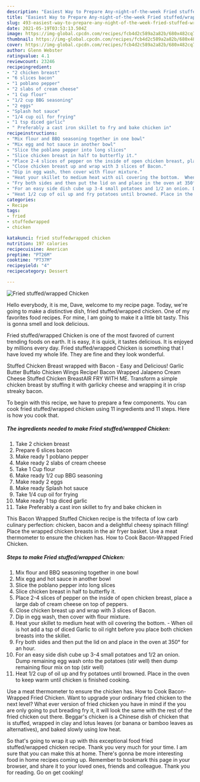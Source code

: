 ```yaml
---
description: "Easiest Way to Prepare Any-night-of-the-week Fried stuffed/wrapped Chicken"
title: "Easiest Way to Prepare Any-night-of-the-week Fried stuffed/wrapped Chicken"
slug: 493-easiest-way-to-prepare-any-night-of-the-week-fried-stuffed-wrapped-chicken
date: 2021-05-19T03:53:13.504Z
image: https://img-global.cpcdn.com/recipes/fcb4d2c589a2a82b/680x482cq70/fried-stuffedwrapped-chicken-recipe-main-photo.jpg
thumbnail: https://img-global.cpcdn.com/recipes/fcb4d2c589a2a82b/680x482cq70/fried-stuffedwrapped-chicken-recipe-main-photo.jpg
cover: https://img-global.cpcdn.com/recipes/fcb4d2c589a2a82b/680x482cq70/fried-stuffedwrapped-chicken-recipe-main-photo.jpg
author: Glenn Webster
ratingvalue: 4.1
reviewcount: 23246
recipeingredient:
- "2 chicken breast"
- "6 slices bacon"
- "1 poblano pepper"
- "2 slabs of cream cheese"
- "1 Cup flour"
- "1/2 cup BBG seasoning"
- "2 eggs"
- "Splash hot sauce"
- "1/4 cup oil for frying"
- "1 tsp diced garlic"
- " Preferably a cast iron skillet to fry and bake chicken in"
recipeinstructions:
- "Mix flour and BBQ seasoning together in one bowl"
- "Mix egg and hot sauce in another bowl"
- "Slice the poblano pepper into long slices"
- "Slice chicken breast in half to butterfly it."
- "Place 2-4 slices of pepper on the inside of open chicken breast, place a large dab of cream cheese on top of peppers."
- "Close chicken breast up and wrap with 3 slices of Bacon."
- "Dip in egg wash, then cover with flour mixture."
- "Heat your skillet to medium heat with oil covering the bottom.  When oil is hot add a tsp of diced Garlic to oil right before you place both chicken breasts into the skillet."
- "Fry both sides and then put the lid on and place in the oven at 350° for an hour."
- "For an easy side dish cube up 3-4 small potatoes and 1/2 an onion. Dump remaining egg wash onto the potatoes (stir well) then dump remaining flour mix on top (stir well)"
- "Heat 1/2 cup of oil up and fry potatoes until browned. Place in the oven to keep warm until chicken is finished cooking."
categories:
- Recipe
tags:
- fried
- stuffedwrapped
- chicken

katakunci: fried stuffedwrapped chicken 
nutrition: 197 calories
recipecuisine: American
preptime: "PT26M"
cooktime: "PT37M"
recipeyield: "4"
recipecategory: Dessert

---
```



![Fried stuffed/wrapped Chicken](https://img-global.cpcdn.com/recipes/fcb4d2c589a2a82b/680x482cq70/fried-stuffedwrapped-chicken-recipe-main-photo.jpg)

Hello everybody, it is me, Dave, welcome to my recipe page. Today, we're going to make a distinctive dish, fried stuffed/wrapped chicken. One of my favorites food recipes. For mine, I am going to make it a little bit tasty. This is gonna smell and look delicious.

Fried stuffed/wrapped Chicken is one of the most favored of current trending foods on earth. It is easy, it is quick, it tastes delicious. It is enjoyed by millions every day. Fried stuffed/wrapped Chicken is something that I have loved my whole life. They are fine and they look wonderful.

Stuffed Chicken Breast wrapped with Bacon - Easy and Delicious! Garlic Butter Buffalo Chicken Wings Recipe! Bacon Wrapped Jalapeno Cream Cheese Stuffed Chicken BreastAIR FRY WITH ME. Transform a simple chicken breast by stuffing it with garlicky cheese and wrapping it in crisp streaky bacon.


To begin with this recipe, we have to prepare a few components. You can cook fried stuffed/wrapped chicken using 11 ingredients and 11 steps. Here is how you cook that.

<!--inarticleads1-->

##### The ingredients needed to make Fried stuffed/wrapped Chicken:

1. Take 2 chicken breast
1. Prepare 6 slices bacon
1. Make ready 1 poblano pepper
1. Make ready 2 slabs of cream cheese
1. Take 1 Cup flour
1. Make ready 1/2 cup BBG seasoning
1. Make ready 2 eggs
1. Make ready Splash hot sauce
1. Take 1/4 cup oil for frying
1. Make ready 1 tsp diced garlic
1. Take  Preferably a cast iron skillet to fry and bake chicken in


This Bacon Wrapped Stuffed Chicken recipe is the trifecta of low carb culinary perfection: chicken, bacon and a delightful cheesy spinach filling! Place the wrapped chicken breasts in the air fryer basket. Use a meat thermometer to ensure the chicken has. How to Cook Bacon-Wrapped Fried Chicken. 

<!--inarticleads2-->

##### Steps to make Fried stuffed/wrapped Chicken:

1. Mix flour and BBQ seasoning together in one bowl
1. Mix egg and hot sauce in another bowl
1. Slice the poblano pepper into long slices
1. Slice chicken breast in half to butterfly it.
1. Place 2-4 slices of pepper on the inside of open chicken breast, place a large dab of cream cheese on top of peppers.
1. Close chicken breast up and wrap with 3 slices of Bacon.
1. Dip in egg wash, then cover with flour mixture.
1. Heat your skillet to medium heat with oil covering the bottom.  - When oil is hot add a tsp of diced Garlic to oil right before you place both chicken breasts into the skillet.
1. Fry both sides and then put the lid on and place in the oven at 350° for an hour.
1. For an easy side dish cube up 3-4 small potatoes and 1/2 an onion. Dump remaining egg wash onto the potatoes (stir well) then dump remaining flour mix on top (stir well)
1. Heat 1/2 cup of oil up and fry potatoes until browned. Place in the oven to keep warm until chicken is finished cooking.


Use a meat thermometer to ensure the chicken has. How to Cook Bacon-Wrapped Fried Chicken. Want to upgrade your ordinary fried chicken to the next level? What ever version of fried chicken you have in mind if the you are only going to put breading fry it, it will look the same with the rest of the fried chicken out there. Beggar&#39;s chicken is a Chinese dish of chicken that is stuffed, wrapped in clay and lotus leaves (or banana or bamboo leaves as alternatives), and baked slowly using low heat. 

So that's going to wrap it up with this exceptional food fried stuffed/wrapped chicken recipe. Thank you very much for your time. I am sure that you can make this at home. There's gonna be more interesting food in home recipes coming up. Remember to bookmark this page in your browser, and share it to your loved ones, friends and colleague. Thank you for reading. Go on get cooking!
